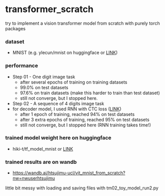 # transformer_scratch
try to implement a vision transformer model from scratch with purely torch packages

### dataset
- MNIST (e.g. ylecun/mnist on huggingface or [LINK](https://huggingface.co/datasets/ylecun/mnist))

### performance

- Step 01 - One digit image task
    - after several epochs of training on training datasets
    - 99.0% on test datasets
    - 97.6% on train datasets (make this harder to train than test dataset)
    - still not converge, but I stopped here.
- Step 02 - A sequence of 4 digits image task
- for decoder model, I used RNN with CTC loss ([LINK](https://distill.pub/2017/ctc/))
    - after 1 epoch of training, reached 94% on test datasets
    - after 3 extra epochs of training, reached 95% on test datasets
    - still not converge, but I stopped here (RNN training takes time!)

### trained model weight here on huggingface
- hiki-t/tf_model_mnist or [LINK](https://huggingface.co/hiki-t/tf_model_mnist/tree/main)

### trained results are on wandb
- https://wandb.ai/htsujimu-ucl/vit_mnist_from_scratch?nw=nwuserhtsujimu

little bit messy with loading and saving files with tm02_toy_model_run2.py